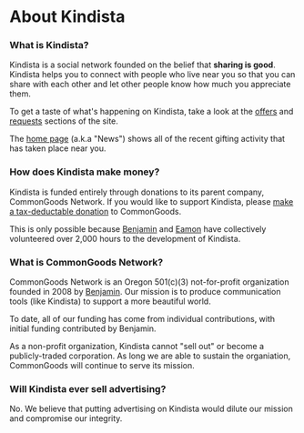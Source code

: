 # About Kindista

### What is Kindista?

Kindista is a social network founded on the belief that **sharing is
good**. Kindista helps you to connect with people who live near you so
that you can share with each other and let other people know how much
you appreciate them.

To get a taste of what's happening on Kindista, take a look at the
[offers](/offers) and [requests](/requests) sections of the site.

The [home page](/home) (a.k.a "News") shows all of the recent
gifting activity that has taken place near you.

### How does Kindista make money?

Kindista is funded entirely through donations to its parent company,
CommonGoods Network. If you would like to support Kindista, please
[make a tax-deductable donation](/donate) to CommonGoods.

This is only possible because [Benjamin](/people/ben) and
[Eamon](/people/root) have collectively volunteered over 2,000 hours to
the development of Kindista.

### What is CommonGoods Network?

CommonGoods Network is an Oregon 501(c)(3) not-for-profit organization
founded in 2008 by [Benjamin](/people/ben). Our mission is to
produce communication tools (like Kindista) to support a more beautiful
world.

To date, all of our funding has come from individual contributions,
with initial funding contributed by Benjamin.

As a non-profit organization, Kindista cannot "sell out" or become a
publicly-traded corporation. As long we are able to sustain the
organiation, CommonGoods will continue to serve its mission.

### Will Kindista ever sell advertising?

No. We believe that putting advertising on Kindista would dilute our
mission and compromise our integrity.
